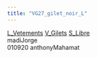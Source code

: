 ```yaml
---
title: "VG27_gilet_noir_L"
---
```


[L_Vetements](notes/equipements/L_Vetements.md) [V_Gilets](notes/equipements/vetements/V_Gilets.md) [S_Libre](notes/statut/S_Libre.md)\
madiJorge\
010920 anthonyMahamat